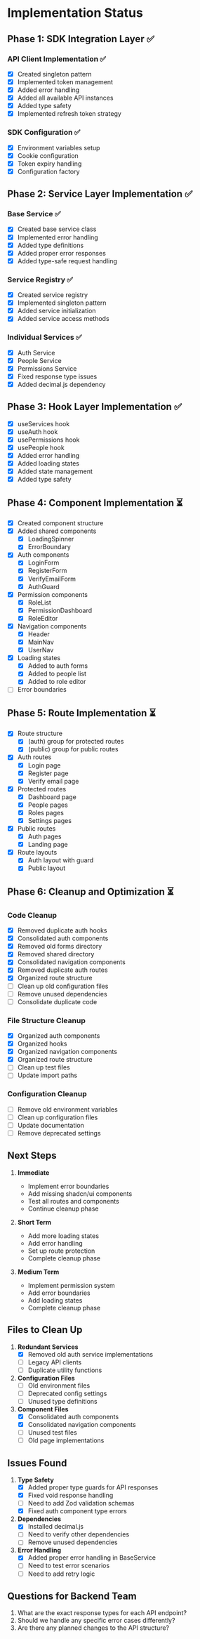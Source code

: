 # Implementation Status

## Phase 1: SDK Integration Layer ✅

### API Client Implementation ✅
- [x] Created singleton pattern
- [x] Implemented token management
- [x] Added error handling
- [x] Added all available API instances
- [x] Added type safety
- [x] Implemented refresh token strategy

### SDK Configuration ✅
- [x] Environment variables setup
- [x] Cookie configuration
- [x] Token expiry handling
- [x] Configuration factory

## Phase 2: Service Layer Implementation ✅

### Base Service ✅
- [x] Created base service class
- [x] Implemented error handling
- [x] Added type definitions
- [x] Added proper error responses
- [x] Added type-safe request handling

### Service Registry ✅
- [x] Created service registry
- [x] Implemented singleton pattern
- [x] Added service initialization
- [x] Added service access methods

### Individual Services ✅
- [x] Auth Service
- [x] People Service
- [x] Permissions Service
- [x] Fixed response type issues
- [x] Added decimal.js dependency

## Phase 3: Hook Layer Implementation ✅
- [x] useServices hook
- [x] useAuth hook
- [x] usePermissions hook
- [x] usePeople hook
- [x] Added error handling
- [x] Added loading states
- [x] Added state management
- [x] Added type safety

## Phase 4: Component Implementation ⏳
- [x] Created component structure
- [x] Added shared components
  - [x] LoadingSpinner
  - [x] ErrorBoundary
- [x] Auth components
  - [x] LoginForm
  - [x] RegisterForm
  - [x] VerifyEmailForm
  - [x] AuthGuard
- [x] Permission components
  - [x] RoleList
  - [x] PermissionDashboard
  - [x] RoleEditor
- [x] Navigation components
  - [x] Header
  - [x] MainNav
  - [x] UserNav
- [x] Loading states
  - [x] Added to auth forms
  - [x] Added to people list
  - [x] Added to role editor
- [ ] Error boundaries

## Phase 5: Route Implementation ⏳
- [x] Route structure
  - [x] (auth) group for protected routes
  - [x] (public) group for public routes
- [x] Auth routes
  - [x] Login page
  - [x] Register page
  - [x] Verify email page
- [x] Protected routes
  - [x] Dashboard page
  - [x] People pages
  - [x] Roles pages
  - [x] Settings pages
- [x] Public routes
  - [x] Auth pages
  - [x] Landing page
- [x] Route layouts
  - [x] Auth layout with guard
  - [x] Public layout

## Phase 6: Cleanup and Optimization ⏳

### Code Cleanup
- [x] Removed duplicate auth hooks
- [x] Consolidated auth components
- [x] Removed old forms directory
- [x] Removed shared directory
- [x] Consolidated navigation components
- [x] Removed duplicate auth routes
- [x] Organized route structure
- [ ] Clean up old configuration files
- [ ] Remove unused dependencies
- [ ] Consolidate duplicate code

### File Structure Cleanup
- [x] Organized auth components
- [x] Organized hooks
- [x] Organized navigation components
- [x] Organized route structure
- [ ] Clean up test files
- [ ] Update import paths

### Configuration Cleanup
- [ ] Remove old environment variables
- [ ] Clean up configuration files
- [ ] Update documentation
- [ ] Remove deprecated settings

## Next Steps

1. **Immediate**
   - Implement error boundaries
   - Add missing shadcn/ui components
   - Test all routes and components
   - Continue cleanup phase

2. **Short Term**
   - Add more loading states
   - Add error handling
   - Set up route protection
   - Complete cleanup phase

3. **Medium Term**
   - Implement permission system
   - Add error boundaries
   - Add loading states
   - Complete cleanup phase

## Files to Clean Up
1. **Redundant Services**
   - [x] Removed old auth service implementations
   - [ ] Legacy API clients
   - [ ] Duplicate utility functions

2. **Configuration Files**
   - [ ] Old environment files
   - [ ] Deprecated config settings
   - [ ] Unused type definitions

3. **Component Files**
   - [x] Consolidated auth components
   - [x] Consolidated navigation components
   - [ ] Unused test files
   - [ ] Old page implementations

## Issues Found

1. **Type Safety**
   - [x] Added proper type guards for API responses
   - [x] Fixed void response handling
   - [ ] Need to add Zod validation schemas
   - [x] Fixed auth component type errors

2. **Dependencies**
   - [x] Installed decimal.js
   - [ ] Need to verify other dependencies
   - [ ] Remove unused dependencies

3. **Error Handling**
   - [x] Added proper error handling in BaseService
   - [ ] Need to test error scenarios
   - [ ] Need to add retry logic

## Questions for Backend Team
1. What are the exact response types for each API endpoint?
2. Should we handle any specific error cases differently?
3. Are there any planned changes to the API structure?